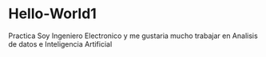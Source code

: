 # Hello-World1
Practica
Soy Ingeniero Electronico y me gustaria mucho trabajar en Analisis de datos e Inteligencia Artificial
